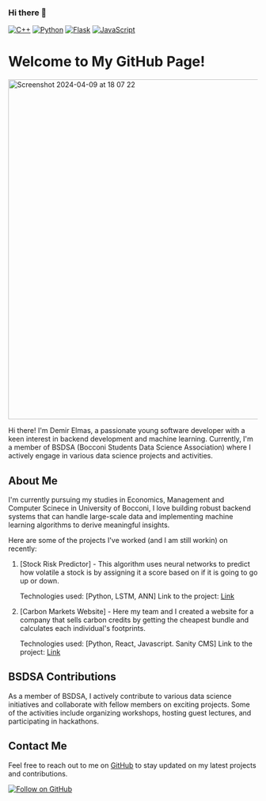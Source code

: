 ### Hi there 👋
[![C++](https://i.imgur.com/Ao2P8iG.png)](https://isocpp.org/) [![Python](https://github.com/jalbertsr/logo-badge-images/blob/master/img/rsz_python.png?raw=true)](https://www.python.org/) [![Flask](https://github.com/jalbertsr/logo-badge-images/blob/master/img/rsz_flask.png?raw=true)](http://flask.pocoo.org/) [![JavaScript](http://3con14.biz/code/_data/js/intro/js-logo.png)](https://developer.mozilla.org/en-US/docs/Web/JavaScript)
<!--
**dmeirLemas/dmeirLemas** is a ✨ _special_ ✨ repository because its `README.md` (this file) appears on your GitHub profile.

Here are some ideas to get you started:

- 🔭 I’m currently working on ...
- 🌱 I’m currently learning ...
- 👯 I’m looking to collaborate on ...
- 🤔 I’m looking for help with ...
- 💬 Ask me about ...
- 📫 How to reach me: ...
- 😄 Pronouns: ...
- ⚡ Fun fact: ...
-->

# Welcome to My GitHub Page!
<img width="687" alt="Screenshot 2024-04-09 at 18 07 22" src="https://github.com/dmeirLemas/dmeirLemas/assets/139283843/eeae183c-1241-4e8b-9ab8-5705d03e0436">

<!--![Profile Picture](https://avatars.githubusercontent.com/u/12345678?v=4)-->

Hi there! I'm Demir Elmas, a passionate young software developer with a keen interest in backend development and machine learning. Currently, I'm a member of BSDSA (Bocconi Students Data Science Association) where I actively engage in various data science projects and activities.

## About Me

I'm currently pursuing my studies in Economics, Management and Computer Scinece in University of Bocconi, I love building robust backend systems that can handle large-scale data and implementing machine learning algorithms to derive meaningful insights.
<!--
## Projects

Here are some of my projects that I'm proud of:

### Project 1: E-commerce Backend System

Description: Developed a scalable backend system for an e-commerce platform using Django and PostgreSQL. Implemented features such as user authentication, product management, and order processing.

### Project 2: Sentiment Analysis using Machine Learning

Description: Built a sentiment analysis model using natural language processing techniques and trained it on a large dataset of movie reviews. Achieved an accuracy of over 85% in classifying sentiment polarity.
-->

Here are some of the projects I've worked (and I am still workin) on recently:

1. [Stock Risk Predictor] - This algorithm uses neural networks to predict how volatile a stock is by assigning it a score based on if it is going to go up or down.

    Technologies used: [Python, LSTM, ANN]
    Link to the project: [Link](https://github.com/dmeirLemas/Attempt-at-Stock-Risk-Analysis)

2. [Carbon Markets Website] - Here my team and I created a website for a company that sells carbon credits by getting the cheapest bundle and calculates each individual's footprints.

    Technologies used: [Python, React, Javascript. Sanity CMS]
    Link to the project: [Link](https://github.com/Sofro21/carbon-markets/tree/ledio)
## BSDSA Contributions

As a member of BSDSA, I actively contribute to various data science initiatives and collaborate with fellow members on exciting projects. Some of the activities include organizing workshops, hosting guest lectures, and participating in hackathons.

## Contact Me

Feel free to reach out to me on [GitHub](https://www.linkedin.com/in/demir-elmas-535695263/) to stay updated on my latest projects and contributions.

[![Follow on GitHub](https://img.shields.io/github/followers/dmeirLemas.svg?style=social)](https://github.com/dmeirLemas)


